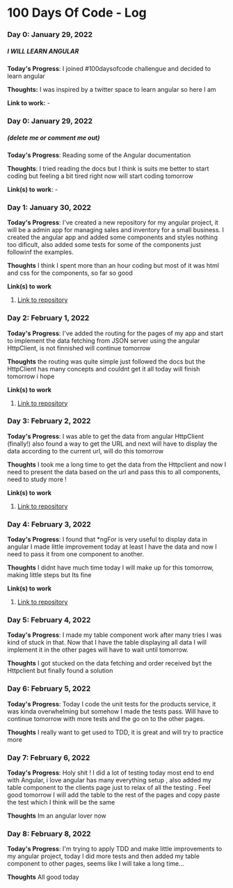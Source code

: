 # 100 Days Of Code - Log

### Day 0: January 29, 2022 
##### I WILL LEARN ANGULAR

**Today's Progress**: I joined #100daysofcode challengue and decided to learn angular

**Thoughts:** I was inspired by a twitter space to learn angular so here I am

**Link to work:** -

### Day 0: January 29, 2022 
##### (delete me or comment me out)

**Today's Progress**: Reading some of the Angular documentation 

**Thoughts**: I tried reading the docs but I think is suits me better to start coding but feeling a bit tired right now will start coding tomorrow

**Link(s) to work**: -


### Day 1: January 30, 2022 

**Today's Progress**: I've created a new repository for my angular project, it will be a admin app for managing sales and inventory for a small business. I created the angular app and added some components and styles nothing too dificult, also added some tests for some of the components just followinf the examples.

**Thoughts** I think I spent more than an hour coding but most of it was html and css for the components, so far so good

**Link(s) to work**
1. [Link to repository](https://github.com/davidildefonso/taller-app)



### Day 2: February 1, 2022 

**Today's Progress**: I've added the routing for the pages of my app and start to implement the data fetching from JSON server using the angular HttpClient, is not finnished will continue tomorrow

**Thoughts** the routing was quite simple just followed the docs but the HttpClient has many concepts and couldnt get it all today will finish tomorrow i hope

**Link(s) to work**
1. [Link to repository](https://github.com/davidildefonso/taller-app)


### Day 3: February 2, 2022 

**Today's Progress**: I was able to get the data from angular HttpClient (finally!) also found a way to get the URL and next will have to display the data according to the current url, will do this tomorrow

**Thoughts** I took me a long time to get the data from the Httpclient and now I need to present the data based on the url and pass this to all components, need to study more !

**Link(s) to work**
1. [Link to repository](https://github.com/davidildefonso/taller-app)



### Day 4: February 3, 2022 

**Today's Progress**: I found that *ngFor is very useful to display data in angular I made little improvement today at least I have the data and now I need to pass it from one component to another.

**Thoughts** I didnt have much time today I will make up for this tomorrow, making little steps but Its fine

**Link(s) to work**
1. [Link to repository](https://github.com/davidildefonso/taller-app)



### Day 5: February 4, 2022 

**Today's Progress**: I made my table component work after many tries I was kind of stuck in that. Now that I have the table displaying all data I will implement it in the other pages will have to wait until tomorrow. 

**Thoughts** I got stucked on the data fetching and order received byt the Httpclient but finally found a solution

### Day 6: February 5, 2022 

**Today's Progress**: Today I code the unit tests for the products service, it was kinda overwhelming but somehow I made the tests pass. Will have to continue tomorrow with more tests and the go on to the other pages.

**Thoughts** I really want to get used to TDD, it is great and will try to practice more 


### Day 7: February 6, 2022 

**Today's Progress**: Holy shit ! I did a lot of testing today most end to end with Angular, i love angular has many everything setup , also added my table component to the clients page just to relax of all the testing . Feel good tomorrow I will add the table to the rest of the pages and copy paste the test which I think will be the same

**Thoughts** Im an angular lover now


### Day 8: February 8, 2022 

**Today's Progress**: I'm trying to apply TDD and make little improvements to my angular project, today I did more tests and then added my table component to other pages, seems like I will take a long time... 

**Thoughts**  All good today

